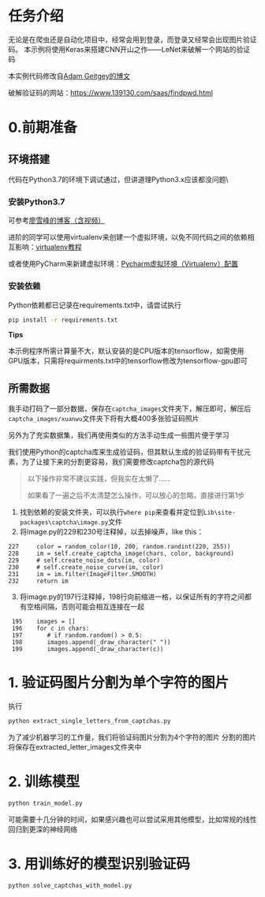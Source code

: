# 任务介绍

无论是在爬虫还是自动化项目中，经常会用到登录，而登录又经常会出现图片验证码。
本示例将使用Keras来搭建CNN开山之作——LeNet来破解一个网站的验证码

本实例代码修改自[Adam Geitgey的博文](https://medium.com/@ageitgey/how-to-break-a-captcha-system-in-15-minutes-with-machine-learning-dbebb035a710)

破解验证码的网站：https://www.139130.com/saas/findpwd.html

# 0.前期准备
## 环境搭建
代码在Python3.7的环境下调试通过，但讲道理Python3.x应该都没问题\

### 安装Python3.7

可参考[廖雪峰的博客（含视频）](https://www.liaoxuefeng.com/wiki/1016959663602400/1016959856222624)


进阶的同学可以使用virtualenv来创建一个虚拟环境，以免不同代码之间的依赖相互影响：[virtualenv教程](https://www.liaoxuefeng.com/wiki/1016959663602400/1019273143120480)

或者使用PyCharm来新建虚拟环境：[Pycharm虚拟环境（Virtualenv）配置](https://www.jianshu.com/p/dcb281ee564e)

### 安装依赖
Python依赖都已记录在requirements.txt中，请尝试执行
```bash
pip install -r requirements.txt
```

**Tips**

本示例程序所需计算量不大，默认安装的是CPU版本的tensorflow，如需使用GPU版本，只需将requirments.txt中的tensorflow修改为tensorflow-gpu即可
## 所需数据
我手动打码了一部分数据，保存在`captcha_images`文件夹下，解压即可，解压后`captcha_images/xuanwu`文件夹下将有大概400多张验证码照片

另外为了充实数据集，我们再使用类似的方法手动生成一些图片便于学习

我们使用Python的captcha库来生成验证码，但其默认生成的验证码带有干扰元素，为了让接下来的分割更容易，我们需要修改captcha包的源代码

> 以下操作非常不建议实践，但我实在太懒了……
> 
> 如果看了一遍之后不太清楚怎么操作，可以放心的忽略，直接进行第1步

1. 找到依赖的安装文件夹，可以执行`where pip`来查看并定位到`Lib\site-packages\captcha\image.py`文件
2. 将image.py的229和230号注释掉，以去掉噪声，like this：
```
227     color = random_color(10, 200, random.randint(220, 255))
228     im = self.create_captcha_image(chars, color, background)
229     # self.create_noise_dots(im, color)
230     # self.create_noise_curve(im, color)
231     im = im.filter(ImageFilter.SMOOTH)
232     return im
```
3. 将image.py的197行注释掉，198行向前缩进一格，以保证所有的字符之间都有空格间隔，否则可能会相互连接在一起
```
 195    images = []
 196    for c in chars:
 197       # if random.random() > 0.5:
 198       images.append(_draw_character(" "))
 199       images.append(_draw_character(c))
```

# 1. 验证码图片分割为单个字符的图片

执行
```bash
python extract_single_letters_from_captchas.py
```

为了减少机器学习的工作量，我们将验证码图片分割为4个字符的图片
分割的图片将保存在extracted_letter_images文件夹中

# 2. 训练模型

```bash
python train_model.py
```
可能需要十几分钟的时间，如果感兴趣也可以尝试采用其他模型，比如常规的线性回归到更深的神经网络

# 3. 用训练好的模型识别验证码

```bash
python solve_captchas_with_model.py
```


